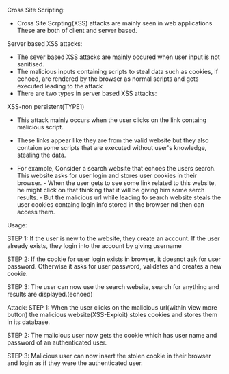Cross Site Scripting:

- Cross Site Scrpting(XSS) attacks are mainly seen in web applications These are both of client and server based.

Server based XSS attacks:

-  The sever based XSS attacks are mainly occured when user input is not sanitised.
-  The malicious inputs containing scripts to steal data such as cookies, if echoed, are rendered by the browser as normal scripts and gets executed leading to the attack
-  There are two types in server based XSS attacks:

XSS-non persistent(TYPE1)
- This attack mainly occurs when the user clicks on the link containg malicious script. 
- These links appear like they are from the valid website but they also contaion some scripts that are executed without user's knowledge, stealing the data.

- For example, Consider a search website that echoes the users search. This website asks for user login and stores user cookies in their browser.
        - When the user gets to see some link related to this website, he might click on that thinking that it will be giving him some serch results.
        - But the malicious url while leading to search website steals the user cookies containg login info stored in the browser nd then can access them.

Usage:

STEP 1: If the user is new to the website, they create an account.
        If the user already exists, they login into the account by giving username
        
STEP 2: If the cookie for user login exists in browser, it doesnot ask for user password.
        Otherwise it asks for user password, validates and creates a new cookie.
        
STEP 3: The user can now use the search website, search for anything and results are displayed.(echoed)

Attack:
STEP 1: When the user clicks on the malicious url(within view more button) the malicious website(XSS-Exploit) stoles cookies and stores them in its database.

STEP 2: The malicious user now gets the cookie which has user name and password of an authenticated user.

STEP 3: Malicious user can now insert the stolen cookie in their browser and login as if they were the authenticated user.
